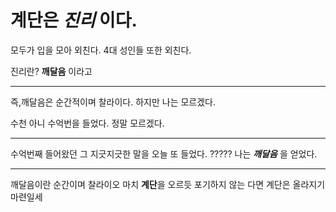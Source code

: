 # 계단은 **_진리_** 이다.

모두가 입을 모아 외친다.
4대 성인들 또한 외친다.

진리란? **깨달음** 이라고

* * *

즉,깨달음은 순간적이며 찰라이다.
하지만 나는 모르겠다.

수천 아니 수억번을 들었다.
정말 모르겠다.

* * *

수억번째 들어왔던 그 지긋지긋한 말을 오늘 또 들었다.
?????
나는 **_깨달음_** 을 얻었다.

* * *

깨달음이란 순간이며 찰라이오
마치 **계단**을 오르듯 포기하지 않는 다면 계단은 올라지기 마련일세


